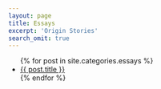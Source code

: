 ```yaml
---
layout: page
title: Essays
excerpt: 'Origin Stories'
search_omit: true
---
```



<ul class="post-list">
{% for post in site.categories.essays %}
  <li><article><a href="{{ site.url }}{{ post.url }}">{{ post.title }}</a></article></li>
{% endfor %}
</ul>
